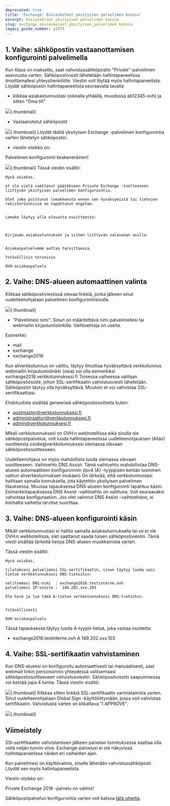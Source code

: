 ```yaml
---
deprecated: true
title: 'Exchange: Ensiaskeleet yksityisen palvelimen kanssa'
excerpt: Ensiaskeleet yksityisen palvelimen kanssa
slug: exchange_ensiaskeleet_yksityisen_palvelimen_kanssa
legacy_guide_number: g2074
---
```



## 1. Vaihe: sähköpostin vastaanottamisen konfigurointi palvelimella
Kun tilaus on maksettu, saat vahvistussähköpostin "Private"-palvelimen asennusta varten.
Sähköpostiviesti lähetetään hallintapaneelissa ilmoittamallesi yhteyshenkilölle. Viestin voit löytää myös hallintapaneelista.
Löydät sähköpostin hallintapaneelista seuraavalla tavalla:


- klikkaa asiakastunnustasi (oikealla ylhäällä, muodossa ab12345-ovh) ja sitten "Oma tili"



![](images/img_4047.jpg){.thumbnail}

- Vastaanotetut sähköpostit



![](images/img_4050.jpg){.thumbnail}
Löydät täältä yksityisen Exchange -palvelimen konfigurointia varten lähetetyn sähköpostin:


- viestin otsikko on:

Palvelimen konfigurointi keskeneräinen!


![](images/img_4051.jpg){.thumbnail}
Tässä viestin sisältö:


```
Hyvä asiakas,

et ole vielä saattanut päätökseen Private Exchange -tuotteeseen liittyvän yksityisen palvelimen konfigurointia.

Olet joko poistunut lomakkeesta ennen sen hyväksymistä tai tietojen rekisteröinnissä on tapahtunut ongelma.


Lomake löytyy alla olevasta osoitteesta:



Kirjaudu asiakastunnuksen ja siihen liittyvän salasanan avulla.


Asiakaspalvelumme auttaa tarvittaessa.

Ystävällisin terveisin

OVH-asiakaspalvelu
```




## 2. Vaihe: DNS-alueen automaattinen valinta
Klikkaa sähköpostiviestissä olevaa linkkiä, jonka jälkeen sinut uudelleenohjataan palvelimen konfigurointisivulle.

![](images/img_4052.jpg){.thumbnail}

- "Palvelimesi nimi": Sinun on määritettävä nimi palvelimellesi tai webmailin kirjautumislinkille. Vaihtoehtoja on useita.


Esimerkki:


- mail
- exchange
- exchange2016


Kun aliverkkotunnus on valittu, täytyy ilmoittaa hyväksyttävä verkkotunnus. webmailin kirjautumislinkki (owa) voi olla esimerkiksi exchange2016.verkkotunnuksesi.fi
Toisessa vaiheessa valitaan sähköpostiosoite, johon SSL-sertifikaatin vahvistusviesti lähetetään. Sähköpostin täytyy olla hyväksyttävä. Muutoin et voi vahvistaa SSL-sertifikaattiasi.

Ehdotuslista sisältää geneerisiä sähköpostiosoitteita kuten:


- postmaster@verkkotunnuksesi.fi
- administraattori@verkkotunnuksesi.fi
- admin@verkkotunnuksesi.fi


Mikäli verkkotunnuksesi on OVH:n webhotellissa eikä sinulla ole sähköpostipalvelua, voit luoda hallintapaneelissa uudelleenohjauksen (Alias) osoitteesta osoite@verkkotunnuksesi olemassa olevaan sähköpostiosoitteeseen.

Uudelleenohjaus on myös mahdollista luoda olemassa olevaan osoitteeseen.
Vaihtoehto DNS Assist: Tämä vaihtoehto mahdollistaa DNS-alueen automaattisen konfiguroinnin  (ipv4 (A) -tyyppisen kentän luominen valitun aliverkkotunnuksen mukaan)
On tärkeää, että verkkotunnustasi hallitaan samalla tunnuksella, jota käytettiin yksityisen palvelimen tilauksessa. Muussa tapauksessa DNS-alueen konfigurointi tapahtuu käsin.
Esimerkkitapauksessa DNS Assist -vaihtoehto on valittuna. Voit seuraavaksi vahvistaa konfiguraation. Jos olet valinnut DNS Assist -vaihtoehdon, ei kolmatta vaihetta tarvitse suorittaa.


## 3. Vaihe: DNS-alueen konfigurointi käsin
Mikäli verkkotunnustasi ei hallita samalla asiakastunnuksella tai se ei ole OVH:n webhotellissa, olet saattanut saada toisen sähköpostiviestin. Tämä viesti sisältää tärkeitä tietoja DNS-alueen muokkamista varten.


Tässä viestin sisältö:



```
Hyvä asiakas,

tilataksesi palvelimesi SSL-sertifikaatin, sinun täytyy luoda uusi tietue verkkotunnuksesi DNS-tietoihin:

valitsemasi DNS-nimi  : exchange2016.testinterne.ovh
palvelimesi IP-osoite :  149.202.xxx.103

Ole hyvä ja luo tämä A-tietue verkkotunnuksesi DNS-tietoihin.


Ystävällisesti

OVH-asiakaspalvelu
```


Tässä tapauksessa täytyy luoda A-tyypin tietue, joka vastaa osoitetta:


- exchange2016.testinterne.ovh A 149.202.xxx.103




## 4. Vaihe: SSL-sertifikaatin vahvistaminen
Kun DNS-alueesi on konfiguroitu automaattisesti tai manuaalisesti, saat webmail linkin personoinnin yhteydessä valitsemaasi sähköpostiosoitteeseen vahvistusviestin.
Sähköpostiviestin saapumisessa voi kestää jopa 4 tuntia.
Tässä viestin sisältö:

![](images/img_4059.jpg){.thumbnail}
Klikkaa sitten  linkkiä  SSL-sertifikaatin varmistamista varten.
Sinut uudelleenohjataan Global Sign -käyttöliittymään, jossa voit vahvistaa sertifikaatin. Vahvistusta varten on klikattava "I APPROVE".

![](images/img_4054.jpg){.thumbnail}


## Viimeistely
SSl-sertifikaattin vahvistamisen jälkeen palvelun toimituksessa saattaa olla vielä neljän tunnin viive. Exchange-palvelusi ei ole näkyvissä hallintapaneelissa näiden eri vaiheiden ajan. 

Kun palvelimesi on käyttövalmis, sinulle lähetään vahvistussähköposti. Löydät sen myös hallintapaneelista.

Viestin otsikko on:  

Private Exchange 2016 -palvelu on valmis!

Sähköpostipalvelun konfigurointia varten voit katsoa [tätä ohjetta](https://www.ovh-hosting.fi/g1311.palvelun-konfigurointi).

